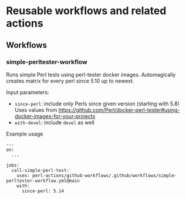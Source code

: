 
# Reusable workflows and related actions

## Workflows

### simple-perltester-workflow

Runs simple Perl tests using perl-tester docker images. Automagically creates
matrix for every perl since 5.10 up to newest.

Input parameters:
- `since-perl`: include only Perls since given version (starting with 5.8)
  Uses values from https://github.com/Perl/docker-perl-tester#using-docker-images-for-your-projects
- `with-devel`: include `devel` as well

Example usage
```
---
on:
  ...

jobs:
  call-simple-perl-test:
    uses: perl-actions/github-workflows/.github/workflows/simple-perltester-workflow.yml@main
    with:
      since-perl: 5.14
```
